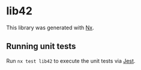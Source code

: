 # lib42

This library was generated with [Nx](https://nx.dev).


## Running unit tests

Run `nx test lib42` to execute the unit tests via [Jest](https://jestjs.io).


